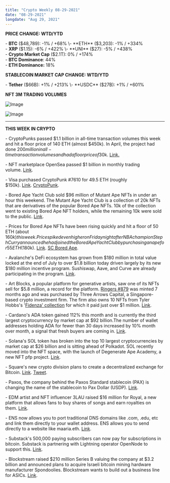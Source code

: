 ```yaml
---
title: "Crypto Weekly 08-29-2021"
date: "08-29-2021"
longdate: "Aug 29, 2021"
---
```


**PRICE CHANGE: WTD/YTD**

\- **BTC** ($48,789): -1% / +68%  
\- **ETH** ($3,203): -1% / +334%  
\- **XRP** ($1.15): -6% / +422%  
\- **UNI** ($27): -5% / +438%  
\- **Crypto Market Cap** ($2.1T): 0% / +174%   
\- **BTC Dominance**: 44%  
\- **ETH Dominance:** 18%  


**STABLECOIN MARKET CAP CHANGE: WTD/YTD**

\- **Tether** ($66B): +1% / +213%  
\- **USDC** ($27B): +1% / +601%  


**NFT 3M TRADING VOLUMES**

![Image](/images/08-29-2021-1.png)



![Image](/images/08-29-2021-2.png)

---

**THIS WEEK IN CRYPTO**

\- CryptoPunks passed $1.1 billion in all-time transaction volumes this week and hit a floor price of 140 ETH (almost $450k). In April, the project had done $200 million in all-time transaction volumes and had a floor price of $30k. [Link](https://techcrunch.com/2021/08/28/cryptopunks-blast-past-1-billion-in-lifetime-sales-as-nft-market-goes-wild/)[.](https://decrypt.co/79698/ethereum-nft-cryptopunks-hit-1-billion-in-total-sales)  
  
\- NFT marketplace OpenSea passed $1 billion in monthly trading volume. [Link](https://www.theblockcrypto.com/linked/115222/opensea-is-first-nft-marketplace-to-pass-1-billion-in-monthly-trading-volume).   
  
\- Visa purchased CryptoPunk #7610 for 49.5 ETH (roughly $150k). [Link](https://usa.visa.com/visa-everywhere/blog/bdp/2021/08/18/nfts-mark-a-1629328216374.html). [CryptoPunk](https://www.larvalabs.com/cryptopunks/details/7610).   
  
\- Bored Ape Yacht Club sold $96 million of Mutant Ape NFTs in under an hour this weekend. The Mutant Ape Yacht Club is a collection of 20k NFTs that are derivatives of the popular Bored Ape NFTs. 10k of the collection went to existing Bored Ape NFT holders, while the remaining 10k were sold to the public. [Link](https://decrypt.co/79718/bored-ape-yacht-club-sells-96-million-of-nfts-in-hour-for-mutant-apes-launch).   
  
\- Prices for Bored Ape NFTs have been rising quickly and hit a floor of 50 ETH (about $160k) this week. Price spiked even higher on Friday night after NBA champion Steph Curry announced he had joined the Bored Ape Yacht Club by purchasing an ape for 55 ETH ($180k). [Link](https://www.theblockcrypto.com/post/115911/nba-icon-stephen-curry-buys-bored-ape-nft-for-180000). [SC Bored Ape](https://opensea.io/assets/0xbc4ca0eda7647a8ab7c2061c2e118a18a936f13d/7990).   
  
\- Avalanche's DeFi ecosystem has grown from $180 million in total value locked at the end of July to over $1.8 billion today driven largely by its new $180 million incentive program. Sushiswap, Aave, and Curve are already participating in the program. [Link](https://www.coindesk.com/business/2021/08/26/can-avalanche-keep-it-up-defi-users-rush-in-as-incentives-roll-out/).   
  
\- Art Blocks, a popular platform for generative artists, saw one of its NFTs sell for $5.8 million, a record for the platform. [Ringers #879](https://opensea.io/assets/0xa7d8d9ef8d8ce8992df33d8b8cf4aebabd5bd270/13000879) was minted 7 months ago and was purchased by Three Arrows Capital, a Singapore-based crypto investment firm. The firm also owns 10 NFTs from Tyler Hobbs's '[Fidenza' collection](https://opensea.io/collection/art-blocks?search[sortAscending]=true&search[sortBy]=PRICE&search[stringTraits][0][name]=Fidenza&search[stringTraits][0][values][0]=All%20Fidenzas) for which it paid just over $1 million. [Link](https://www.theblockcrypto.com/post/115845/nft-platform-art-blocks-smashes-record-sale-price).   
  
\- Cardano's ADA token gained 112% this month and is currently the third largest cryptocurrency by market cap at $92 billion.The number of wallet addresses holding ADA for fewer than 30 days increased by 10% month over month, a signal that fresh buyers are coming in. [Link](https://www.coindesk.com/markets/2021/08/27/cardanos-ada-token-surges-as-fresh-buyers-jump-in/).   
  
\- Solana's SOL token has broken into the top 10 largest cryptocurrencies by market cap at $26 billion and is sitting ahead of Polkadot. SOL recently moved into the NFT space, with the launch of Degenerate Ape Academy, a new NFT pfp project. [Link](https://www.coindesk.com/markets/2021/08/29/solana-boosted-by-move-into-nfts-enters-list-of-top-10-cryptocurrencies-by-market-cap/).   
  
\- Square's new crypto division plans to create a decentralized exchange for Bitcoin. [Link](https://www.coindesk.com/business/2021/08/27/squares-jack-dorsey-plans-to-build-decentralized-bitcoin-exchange/). [Tweet](https://twitter.com/jack/status/1431320761474617344).   
  
\- Paxos, the company behind the Paxos Standard stablecoin (PAX) is changing the name of the stablecoin to Pax Dollar (USDP). [Link](https://techcrunch.com/2021/08/24/paxos-renames-its-stablecoin-from-pax-to-usdp/).   
  
\- EDM artist and NFT influencer 3LAU raised $16 million for Royal, a new platform that allows fans to buy shares of songs and earn royalties on them. [Link](https://techcrunch.com/2021/08/26/founders-fund-backs-royal-a-music-marketplace-planning-to-sell-song-rights-as-nfts/).   
  
\- ENS now allows you to port traditional DNS domains like .com, .edu, etc and link them directly to your wallet address. ENS allows you to send directly to a website like maaria.eth. [Link](https://decrypt.co/79517/you-can-now-use-your-com-domain-send-receive-ethereum).   
  
\- Substack's 500,000 paying subscribers can now pay for subscriptions in bitcoin. Substack is partnering with Lightning operator OpenNode to support this. [Link](https://www.coindesk.com/tech/2021/08/23/substack-rolls-out-bitcoin-payments-via-opennode-and-lightning-network/).   
  
\- Blockstream raised $210 million Series B valuing the company at $3.2 billion and announced plans to acquire Israeli bitcoin mining hardware manufacturer Spondoolies. Blockstream wants to build out a business line for ASICs. [Link](https://www.coindesk.com/markets/2021/08/24/blockstream-raises-210m-acquires-mining-chip-manufacturer-spondoolies/).